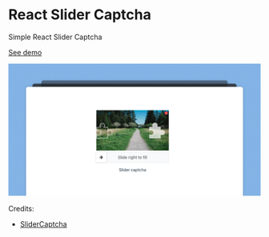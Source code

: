 # React Slider Captcha

Simple React Slider Captcha

[See demo](https://ahmadrosid.github.io/react-slider-captcha/)

![demo](./demo.png)

Credits:
-  [SliderCaptcha](https://github.com/ArgoZhang/SliderCaptcha)

